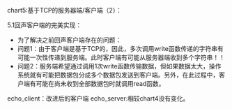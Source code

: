 chart5:基于TCP的服务器端/客户端（2）：

5.1回声客户端的完美实现：
- 为了解决之前回声客户端存在的问题：
- 问题1：由于客户端是基于TCP的，因此，多次调用write函数传递的字符串有可能一次性传递到服务端。此时客户端有可能从服务器端收到多个字符串！！
- 问题2：服务端希望通过调用1次write函数传输数据，但如果数据太大，操作系统就有可能把数据包分成多个数据包发送到客户端。另外，在此过程中，客户端有可能在尚未收到全部数据包时就调用read函数。

echo_client：改进后的客户端
echo_server:相较chart4没有变化。
